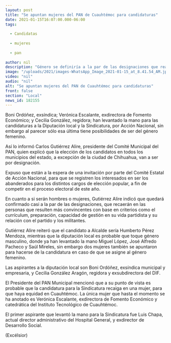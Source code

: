 ```yaml
---
layout: post
title: "Se apuntan mujeres del PAN de Cuauhtémoc para candidaturas"
date: 2021-01-15T16:07:00.000-06:00
tags:
  
  - Candidatas
  
  - mujeres
  
  - pan
  
author: nil
description: "Género se definiría a la par de las designaciones que realice el PAN Estatal"
image: "/uploads/2021/images-WhatsApp_Image_2021-01-15_at_8.41.54_AM.jpeg"
video: "nil"
audio: "nil"
alt: "Se apuntan mujeres del PAN de Cuauhtémoc para candidaturas"
front: false
section: "Local"
news_id: 182155
---
```


Boni Ordóñez, exsíndica; Verónica Escalante, exdirectora de Fomento Económico; y Cecilia González, regidora; han levantado la mano para las candidaturas a la Diputación local y la Sindicatura, por Acción Nacional, sin embargo al parecer sólo esa última tiene posibilidades de ser del género femenino.

Así lo informó Carlos Gutiérrez Alire, presidente del Comité Municipal del PAN, quien explicó que la elección de los candidatos en todos los municipios del estado, a excepción de la ciudad de Chihuahua, van a ser por designación.

Expuso que están a la espera de una invitación por parte del Comité Estatal de Acción Nacional, para que se registren los interesados en ser los abanderados para los distintos cargos de elección popular, a fin de competir en el proceso electoral de este año.

En cuanto a si serán hombres o mujeres, Gutiérrez Alire indicó que quedará confirmado casi a la par de las designaciones, que recaerán en las personas que resulten más convincentes con base en criterios como el currículum, preparación, capacidad de gestión en su vida partidista y su relación con el partido y los militantes.

Gutiérrez Alire reiteró que el candidato a Alcalde sería Humberto Pérez Mendoza, mientras que la diputación local es probable que toque género masculino, donde ya han levantado la mano Miguel López, José Alfredo Pacheco y Saúl Mireles, sin embargo dos mujeres también se apuntaron para hacerse de la candidatura en caso de que se asigne al género femenino.

Las aspirantes a la diputación local son Boni Ordóñez, exsíndica municipal y empresaria, y Cecilia González Aragón, regidora y exsubdirectora del DIF.

El Presidente del PAN Municipal mencionó que a su punto de vista es probable que la candidatura para la Sindicatura recaiga en una mujer, para que haya equidad en Cuauhtémoc. La única mujer que hasta el momento se ha anotado es Verónica Escalante, exdirectora de Fomento Económico y catedrática del Instituto Tecnológico de Cuauhtémoc.

El primer aspirante que levantó la mano para la Sindicatura fue Luis Chapa, actual director administrativo del Hospital General, y exdirector de Desarrollo Social.

(Excélsior)